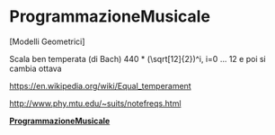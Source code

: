 # ProgrammazioneMusicale
[Modelli Geometrici]


Scala ben temperata (di Bach)
440 * (\sqrt[12]{2})^i, i=0 ... 12 e poi si cambia ottava

https://en.wikipedia.org/wiki/Equal_temperament

http://www.phy.mtu.edu/~suits/notefreqs.html

**[ProgrammazioneMusicale](http://sfcoding-school.github.io/ProgrammazioneMusicale/)**
